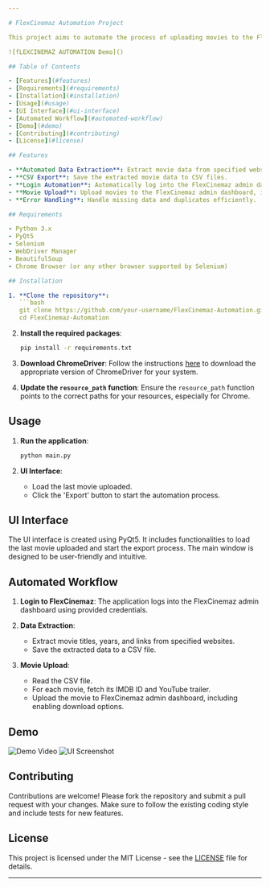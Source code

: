 ```yaml
---

# FlexCinemaz Automation Project

This project aims to automate the process of uploading movies to the FlexCinemaz website. The application is built using Python and PyQt5 for the UI interface and uses Selenium for web automation. The primary goal is to reduce the manual effort involved in adding thousands of movies to the FlexCinemaz admin dashboard.

![fLEXCINEMAZ AUTOMATION Demo]()

## Table of Contents

- [Features](#features)
- [Requirements](#requirements)
- [Installation](#installation)
- [Usage](#usage)
- [UI Interface](#ui-interface)
- [Automated Workflow](#automated-workflow)
- [Demo](#demo)
- [Contributing](#contributing)
- [License](#license)

## Features

- **Automated Data Extraction**: Extract movie data from specified websites.
- **CSV Export**: Save the extracted movie data to CSV files.
- **Login Automation**: Automatically log into the FlexCinemaz admin dashboard.
- **Movie Upload**: Upload movies to the FlexCinemaz admin dashboard, including fetching IMDB IDs and YouTube trailers.
- **Error Handling**: Handle missing data and duplicates efficiently.

## Requirements

- Python 3.x
- PyQt5
- Selenium
- WebDriver Manager
- BeautifulSoup
- Chrome Browser (or any other browser supported by Selenium)

## Installation

1. **Clone the repository**:
   ```bash
   git clone https://github.com/your-username/FlexCinemaz-Automation.git
   cd FlexCinemaz-Automation
   ```

2. **Install the required packages**:
   ```bash
   pip install -r requirements.txt
   ```

3. **Download ChromeDriver**:
   Follow the instructions [here](https://sites.google.com/a/chromium.org/chromedriver/downloads) to download the appropriate version of ChromeDriver for your system.

4. **Update the `resource_path` function**:
   Ensure the `resource_path` function points to the correct paths for your resources, especially for Chrome.

## Usage

1. **Run the application**:
   ```bash
   python main.py
   ```

2. **UI Interface**:
   - Load the last movie uploaded.
   - Click the 'Export' button to start the automation process.

## UI Interface

The UI interface is created using PyQt5. It includes functionalities to load the last movie uploaded and start the export process. The main window is designed to be user-friendly and intuitive.

## Automated Workflow

1. **Login to FlexCinemaz**:
   The application logs into the FlexCinemaz admin dashboard using provided credentials.

2. **Data Extraction**:
   - Extract movie titles, years, and links from specified websites.
   - Save the extracted data to a CSV file.

3. **Movie Upload**:
   - Read the CSV file.
   - For each movie, fetch its IMDB ID and YouTube trailer.
   - Upload the movie to FlexCinemaz admin dashboard, including enabling download options.

## Demo

![Demo Video](path-to-demo-video)
![UI Screenshot](path-to-ui-screenshot)

## Contributing

Contributions are welcome! Please fork the repository and submit a pull request with your changes. Make sure to follow the existing coding style and include tests for new features.

## License

This project is licensed under the MIT License - see the [LICENSE](LICENSE) file for details.

---
```

